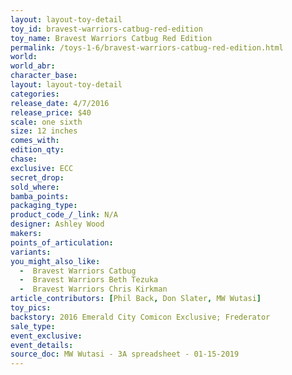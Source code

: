 ```yaml
---
layout: layout-toy-detail 
toy_id: bravest-warriors-catbug-red-edition
toy_name: Bravest Warriors Catbug Red Edition
permalink: /toys-1-6/bravest-warriors-catbug-red-edition.html
world: 
world_abr: 
character_base: 
layout: layout-toy-detail
categories: 
release_date: 4/7/2016
release_price: $40 
scale: one sixth
size: 12 inches
comes_with: 
edition_qty: 
chase: 
exclusive: ECC
secret_drop: 
sold_where: 
bamba_points: 
packaging_type: 
product_code_/_link: N/A
designer: Ashley Wood
makers: 
points_of_articulation: 
variants: 
you_might_also_like:
  -  Bravest Warriors Catbug
  -  Bravest Warriors Beth Tezuka
  -  Bravest Warriors Chris Kirkman
article_contributors: [Phil Back, Don Slater, MW Wutasi]
toy_pics: 
backstory: 2016 Emerald City Comicon Exclusive; Frederator
sale_type: 
event_exclusive: 
event_details: 
source_doc: MW Wutasi - 3A spreadsheet - 01-15-2019
---
```


